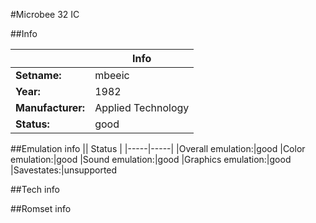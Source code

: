 #Microbee 32 IC

##Info

||Info|
|-----|-----|
|**Setname:**|mbeeic
|**Year:**|1982
|**Manufacturer:**|Applied Technology
|**Status:**|good

##Emulation info
|| Status |
|-----|-----|
|Overall emulation:|good
|Color emulation:|good
|Sound emulation:|good
|Graphics emulation:|good
|Savestates:|unsupported

##Tech info

##Romset info

<!--- START OF EDITED COMMENT DO NOT TOUCH TEXT ABOVE-->
